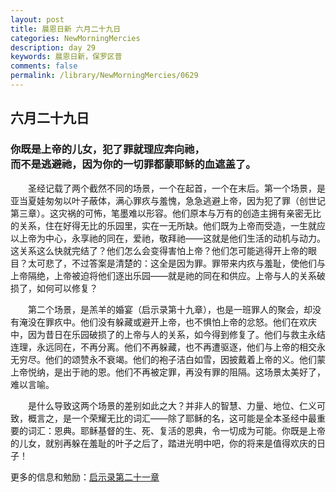 ```yaml
---
layout: post
title: 晨恩日新 六月二十九日
categories: NewMorningMercies
description: day 29
keywords: 晨恩日新，保罗区普
comments: false
permalink: /library/NewMorningMercies/0629
---
```


## 六月二十九日

### 你既是上帝的儿女，犯了罪就理应奔向祂， <br> 而不是逃避祂，因为你的一切罪都蒙耶稣的血遮盖了。

&emsp;&emsp;圣经记载了两个截然不同的场景，一个在起首，一个在末后。第一个场景，是亚当夏娃匆匆以叶子蔽体，满心罪疚与羞愧，急急逃避上帝，因为犯了罪（创世记第三章）。这灾祸的可怖，笔墨难以形容。他们原本与万有的创造主拥有亲密无比的关系，住在好得无比的乐园里，实在一无所缺。他们既为上帝而受造，一生就应以上帝为中心，永享祂的同在，爱祂，敬拜祂——这就是他们生活的动机与动力。这关系这么快就完结了？他们怎么会变得害怕上帝？他们怎可能逃得开上帝的眼目？太可悲了，不过答案是清楚的：这全是因为罪。罪带来内疚与羞耻，使他们与上帝隔绝，上帝被迫将他们逐出乐园——就是祂的同在和供应。上帝与人的关系破损了，如何可以修复？

&emsp;&emsp;第二个场景，是羔羊的婚宴（启示录第十九章），也是一班罪人的聚会，却没有淹没在罪疚中。他们没有躲藏或避开上帝，也不惧怕上帝的忿怒。他们在欢庆中，因为昔日在乐园破损了的上帝与人的关系，如今得到修复了。他们与救主永结连理，永远同在，不再分离。他们不再躲藏，也不再遭驱逐，他们与上帝的相交永无穷尽。他们的颂赞永不衰竭。他们的袍子洁白如雪，因披戴着上帝的义。他们蒙上帝悦纳，是出于祂的恩。他们不再被定罪，再没有罪的阻隔。这场景太美好了，难以言喻。

&emsp;&emsp;是什么导致这两个场景的差别如此之大？并非人的智慧、力量、地位、仁义可致，概言之，是一个荣耀无比的词汇——除了耶稣的名，这可能是全本圣经中最重要的词汇：恩典。耶稣基督的生、死、复活的恩典，令一切成为可能。你既是上帝的儿女，就别再躲在羞耻的叶子之后了，踏进光明中吧，你的将来是值得欢庆的日子！

更多的信息和勉励：[启示录第二十一章]()
